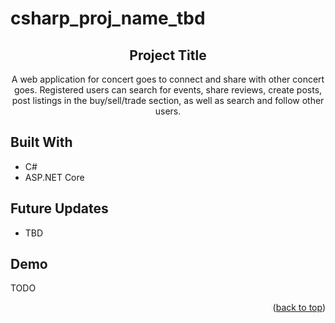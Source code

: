 # csharp_proj_name_tbd

<!-- Project Title -->
<h2 align="center">Project Title</h2>

<!-- Project Description -->
<p align="center">
 A web application for concert goes to connect and share with other concert goes. Registered users can search for events, share reviews, create posts, post listings in the buy/sell/trade section, as well as search and follow other users. 
</p>


## Built With
* C#
* ASP.NET Core

## Future Updates
* TBD

## Demo
TODO
<p align="right">(<a href="#top">back to top</a>)</p>
